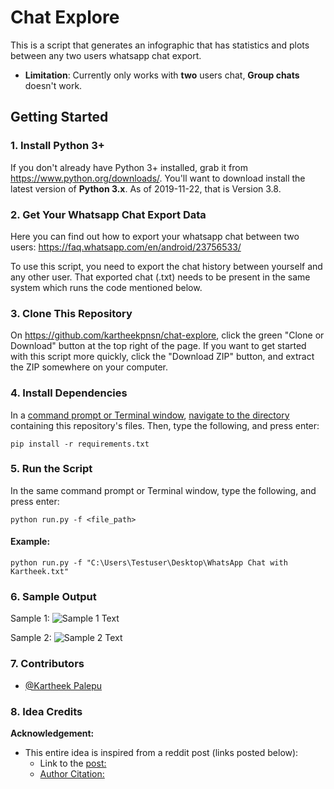 # Chat Explore

This is a script that generates an infographic that has statistics and plots between any two users whatsapp chat export.

- **Limitation**: Currently only works with **two** users chat, **Group chats** doesn't work.

## Getting Started

### 1. Install Python 3+

If you don't already have Python 3+ installed, grab it from <https://www.python.org/downloads/>. You'll want to download install the latest version of **Python 3.x**. As of 2019-11-22, that is Version 3.8.

### 2. Get Your Whatsapp Chat Export Data
Here you can find out how to export your whatsapp chat between two users: <https://faq.whatsapp.com/en/android/23756533/></br>

To use this script, you need to export the chat history between yourself and any other user.
That exported chat (.txt) needs to be present in the same system which runs the code mentioned below.

### 3. Clone This Repository

On <https://github.com/kartheekpnsn/chat-explore>, click the green "Clone or Download" button at the top right of the page. If you want to get started with this script more quickly, click the "Download ZIP" button, and extract the ZIP somewhere on your computer.

### 4. Install Dependencies

In a [command prompt or Terminal window](https://tutorial.djangogirls.org/en/intro_to_command_line/#what-is-the-command-line), [navigate to the directory](https://tutorial.djangogirls.org/en/intro_to_command_line/#change-current-directory) containing this repository's files. Then, type the following, and press enter:

```shell
pip install -r requirements.txt
```

### 5. Run the Script

In the same command prompt or Terminal window, type the following, and press enter:

```shell
python run.py -f <file_path>
```

#### Example:
```shell
python run.py -f "C:\Users\Testuser\Desktop\WhatsApp Chat with Kartheek.txt"
```

### 6. Sample Output

Sample 1:
![Sample 1 Text](https://raw.githubusercontent.com/kartheekpnsn/chat-explore/master/samples/ss1.PNG "Output Sample 1")

Sample 2:
![Sample 2 Text](https://raw.githubusercontent.com/kartheekpnsn/chat-explore/master/samples/ss2.PNG "Output Sample 2")

### 7. Contributors

- [@Kartheek Palepu](https://www.github.com/kartheekpnsn)

### 8. Idea Credits

**Acknowledgement:**

- This entire idea is inspired from a reddit post (links posted below):
    - Link to the [post:](https://www.reddit.com/r/dataisbeautiful/comments/aiahpx/another_1_year_whatsapp_chat_visualization_oc/)
    - [Author Citation:](https://www.reddit.com/r/dataisbeautiful/comments/aiahpx/another_1_year_whatsapp_chat_visualization_oc/eem8gke/)